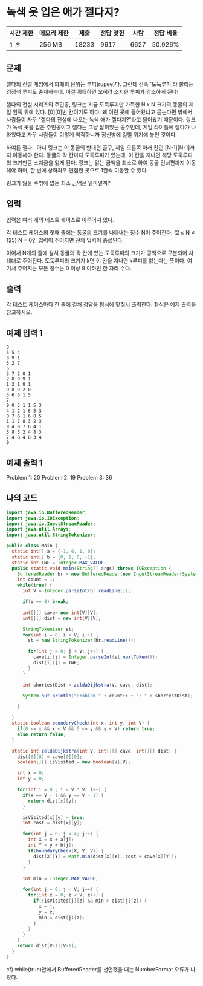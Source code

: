 # 녹색 옷 입은 애가 젤다지?

|시간 제한|	메모리 제한|	제출	|정답	맞힌 |사람|	정답 비율|
|---|---|---|---|---|---|
|1 초|	256 MB|	18233	|9617|	6627|	50.926%|

## 문제

젤다의 전설 게임에서 화폐의 단위는 루피(rupee)다. 그런데 간혹 '도둑루피'라 불리는 검정색 루피도 존재하는데, 이걸 획득하면 오히려 소지한 루피가 감소하게 된다!

젤다의 전설 시리즈의 주인공, 링크는 지금 도둑루피만 가득한 N x N 크기의 동굴의 제일 왼쪽 위에 있다. [0][0]번 칸이기도 하다. 왜 이런 곳에 들어왔냐고 묻는다면 밖에서 사람들이 자꾸 "젤다의 전설에 나오는 녹색 애가 젤다지?"라고 물어봤기 때문이다. 링크가 녹색 옷을 입은 주인공이고 젤다는 그냥 잡혀있는 공주인데, 게임 타이틀에 젤다가 나와있다고 자꾸 사람들이 이렇게 착각하니까 정신병에 걸릴 위기에 놓인 것이다.

하여튼 젤다...아니 링크는 이 동굴의 반대편 출구, 제일 오른쪽 아래 칸인 [N-1][N-1]까지 이동해야 한다. 동굴의 각 칸마다 도둑루피가 있는데, 이 칸을 지나면 해당 도둑루피의 크기만큼 소지금을 잃게 된다. 링크는 잃는 금액을 최소로 하여 동굴 건너편까지 이동해야 하며, 한 번에 상하좌우 인접한 곳으로 1칸씩 이동할 수 있다.

링크가 잃을 수밖에 없는 최소 금액은 얼마일까?

## 입력

입력은 여러 개의 테스트 케이스로 이루어져 있다.

각 테스트 케이스의 첫째 줄에는 동굴의 크기를 나타내는 정수 N이 주어진다. (2 ≤ N ≤ 125) N = 0인 입력이 주어지면 전체 입력이 종료된다.

이어서 N개의 줄에 걸쳐 동굴의 각 칸에 있는 도둑루피의 크기가 공백으로 구분되어 차례대로 주어진다. 도둑루피의 크기가 k면 이 칸을 지나면 k루피를 잃는다는 뜻이다. 여기서 주어지는 모든 정수는 0 이상 9 이하인 한 자리 수다.

## 출력

각 테스트 케이스마다 한 줄에 걸쳐 정답을 형식에 맞춰서 출력한다. 형식은 예제 출력을 참고하시오.

## 예제 입력 1

```aidl
3
5 5 4
3 9 1
3 2 7
5
3 7 2 0 1
2 8 0 9 1
1 2 1 8 1
9 8 9 2 0
3 6 5 1 5
7
9 0 5 1 1 5 3
4 1 2 1 6 5 3
0 7 6 1 6 8 5
1 1 7 8 3 2 3
9 4 0 7 6 4 1
5 8 3 2 4 8 3
7 4 8 4 8 3 4
0
```

## 예제 출력 1

Problem 1: 20
Problem 2: 19
Problem 3: 36

## 나의 코드

```java
import java.io.BufferedReader;
import java.io.IOException;
import java.io.InputStreamReader;
import java.util.Arrays;
import java.util.StringTokenizer;

public class Main {
  static int[] a = {-1, 0, 1, 0};
  static int[] b = {0, 1, 0, -1};
  static int INF = Integer.MAX_VALUE;
  public static void main(String[] args) throws IOException {
    BufferedReader br = new BufferedReader(new InputStreamReader(System.in));
    int count = 1;
    while(true) {
      int V = Integer.parseInt(br.readLine());

      if(V == 0) break;

      int[][] cave= new int[V][V];
      int[][] dist = new int[V][V];

      StringTokenizer st;
      for(int i = 0; i < V; i++) {
        st = new StringTokenizer(br.readLine());

        for(int j = 0; j < V; j++) {
          cave[i][j] = Integer.parseInt(st.nextToken());
          dist[i][j] = INF;
        }
      }

      int shortestDist = zeldaDijkstra(V, cave, dist);

      System.out.println("Problem " + count++ + ": " + shortestDist);

    }

  }
  static boolean boundaryCheck(int x, int y, int V) {
    if(0 <= x && x < V && 0 <= y && y < V) return true;
    else return false;
  }

  static int zeldaDijkstra(int V, int[][] cave, int[][] dist) {
    dist[0][0] = cave[0][0];
    boolean[][] isVisited = new boolean[V][V];

    int x = 0;
    int y = 0;

    for(int i = 0 ; i < V * V; i++) {
      if(x == V - 1 && y == V - 1) {
        return dist[x][y];
      }

      isVisited[x][y] = true;
      int cost = dist[x][y];

      for(int j = 0; j < 4; j++) {
        int X = x + a[j];
        int Y = y + b[j];
        if(boundaryCheck(X, Y, V)) {
          dist[X][Y] = Math.min(dist[X][Y], cost + cave[X][Y]);
        }
      }

      int min = Integer.MAX_VALUE;

      for(int j = 0; j < V; j++) {
        for(int z = 0; z < V; z++) {
          if(!isVisited[j][z] && min > dist[j][z]) {
            x = j;
            y = z;
            min = dist[j][z];
          }
        }
      }
    }
    return dist[V-1][V-1];
  }
}
```

cf) while(true)안에서 BufferedReader를 선언했을 때는 NumberFormat 오류가 나왔다.

